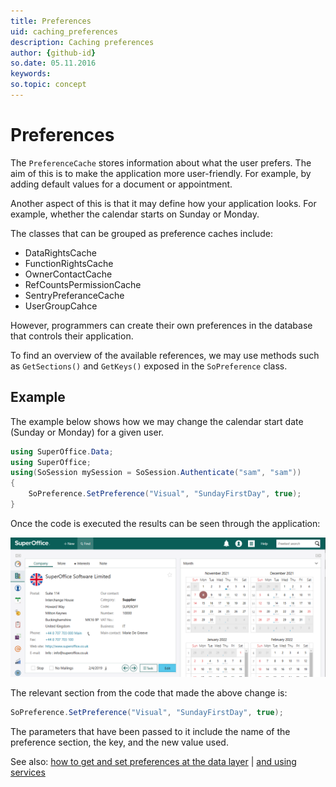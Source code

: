 ```yaml
---
title: Preferences
uid: caching_preferences
description: Caching preferences
author: {github-id}
so.date: 05.11.2016
keywords:
so.topic: concept
---
```


# Preferences

The `PreferenceCache` stores information about what the user prefers. The aim of this is to make the application more user-friendly. For example, by adding default values for a document or appointment.

Another aspect of this is that it may define how your application looks. For example, whether the calendar starts on Sunday or Monday.

The classes that can be grouped as preference caches include:

* DataRightsCache
* FunctionRightsCache
* OwnerContactCache
* RefCountsPermissionCache
* SentryPreferanceCache
* UserGroupCahce

However, programmers can create their own preferences in the database that controls their application.

To find an overview of the available references, we may use methods such as `GetSections()` and `GetKeys()` exposed in the `SoPreference` class.

## Example

The example below shows how we may change the calendar start date (Sunday or Monday) for a given user.

```csharp
using SuperOffice.Data;
using SuperOffice;
using(SoSession mySession = SoSession.Authenticate("sam", "sam"))
{
    SoPreference.SetPreference("Visual", "SundayFirstDay", true);
}
```

Once the code is executed the results can be seen through the application:

![Calendar -screenshot][img1]

The relevant section from the code that made the above change is:

```csharp
SoPreference.SetPreference("Visual", "SundayFirstDay", true);
```

The parameters that have been passed to it include the name of the preference section, the key, and the new value used.

See also: [how to get and set preferences at the data layer][1] | [and using services][2]

<!-- Referenced links -->
[1]: get-set-preferences-sopreference.md
[2]: get-set-preferences-preferenceagent.md

<!-- Referenced images -->
[img1]: media/start-week-sunday.png
